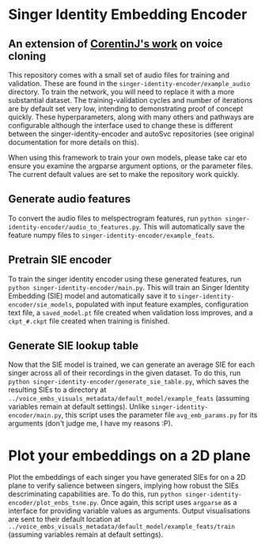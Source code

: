 # Singer Identity Embedding Encoder

## An extension of [CorentinJ's work](https://github.com/CorentinJ/Real-Time-Voice-Cloning/tree/master/encoder) on voice cloning

This repository comes with a small set of audio files for training and validation. These are found in the ```singer-identity-encoder/example_audio``` directory. To train the network, you will need to replace it with a more substantial dataset. The training-validation cycles and number of iterations are by default set very low, intending to demonstrating proof of concept quickly. These hyperparameters, along with many others and pathways are configurable although the interface used to change these is different between the singer-identity-encoder and autoSvc repositories (see original documentation for more details on this).

When using this framework to train your own models, please take car eto ensure you examine the argparse argument options, or the parameter files. The current default values are set to make the repository work quickly.

## Generate audio features

To convert the audio files to melspectrogram features, run ```python singer-identity-encoder/audio_to_features.py```. This will automatically save the feature numpy files to ```singer-identity-encoder/example_feats```.

## Pretrain SIE encoder

To train the singer identity encoder using these generated features, run ```python singer-identity-encoder/main.py```. This will train an Singer Identity Embedding (SIE) model and automatically save it to ```singer-identity-encoder/sie_models```, populated with input feature examples, configuration text file, a ```saved_model.pt``` file created when validation loss improves, and a ```ckpt_#.ckpt``` file created when training is finished.

## Generate SIE lookup table

Now that the SIE model is trained, we can generate an average SIE for each singer across all of their recordings in the given dataset. To do this, run ```python singer-identity-encoder/generate_sie_table.py```, which saves the resulting SIEs to a directory at ```../voice_embs_visuals_metadata/default_model/example_feats``` (assuming variables remain at default settings). Unlike ```singer-identity-encoder/main.py```, this script uses the parameter file ```avg_emb_params.py``` for its arguments (don't judge me, I have my reasons :P).

# Plot your embeddings on a 2D plane

Plot the embeddings of each singer you have generated SIEs for on a 2D plane to verify salience between singers, implying how robust the SIEs descriminating capabilities are. To do this, run ```python singer-identity-encoder/plot_enbs_tsne.py```. Once again, this script uses ```argparse``` as a interface for providing variable values as arguments. Output visualisations are sent to their default location at ```../voice_embs_visuals_metadata/default_model/example_feats/train``` (assuming variables remain at default settings).
